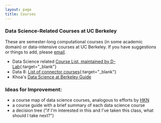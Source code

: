```yaml
---
layout: page
title: Courses
---
```


### Data Science-Related Courses at UC Berkeley

These are semester-long computational courses (in some academic domain) or data-intensive courses at UC Berkeley. If you have suggestions or things to add, please [email](mailto:marwahaha@berkeley.edu).


* Data Science related [Course List, maintained by D-Lab](http://dlab.berkeley.edu/course-list){:target="_blank"}
* Data 8: [List of connector courses](http://databears.berkeley.edu/sp16){:target="_blank"}
* Khoa's [Data Science at Berkeley Guide](http://kqdtran.github.io/so-i-heard-youre-an-aspiring-golden-bear-data-scient-ish/)


### Ideas for Improvement:

* a course map of data science courses, analogous to efforts by [HKN](https://hkn.eecs.berkeley.edu/courseguides)
* a course guide with a brief summary of each data science course
* a decision tree ("if I'm interested in this and I've taken this class, what should I take next?")